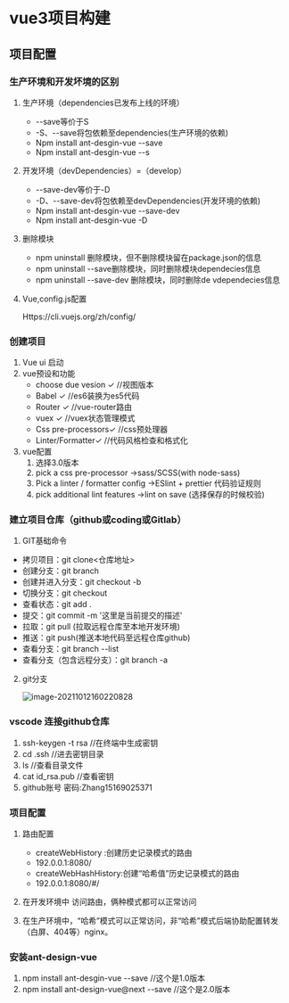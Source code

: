 # vue3项目构建

## 项目配置

### 生产环境和开发坏境的区别

1. 生产环境（dependencies已发布上线的环境）
   - --save等价于S
   - -S、--save将包依赖至dependencies(生产环境的依赖)
   - Npm install ant-desgin-vue --save
   - Npm install ant-desgin-vue --s
2. 开发环境（devDependencies）=（develop）
   - --save-dev等价于-D
   - -D、--save-dev将包依赖至devDependencies(开发环境的依赖)
   - Npm install ant-desgin-vue --save-dev
   - Npm install ant-desgin-vue -D

3. 删除模块
   - npm uninstall <name> 删除模块，但不删除模块留在package.json的信息
   - npm uninstall <name> --save删除模块，同时删除模块dependecies信息
   - npm uninstall <name> --save-dev 删除模块，同时删除de vdependecies信息

4. Vue,config.js配置

   Https://cli.vuejs.org/zh/config/

### 创建项目

1. Vue ui 启动
2. vue预设和功能
   - choose due vesion ✓   //视图版本
   - Babel ✓                         //es6装换为es5代码
   - Router ✓                       //vue-router路由
   - vuex ✓                          //vuex状态管理模式
   - Css pre-processors✓  //css预处理器
   - Linter/Formatter✓      //代码风格检查和格式化 
3. vue配置
   1. 选择3.0版本
   2. pick a css pre-processor ->sass/SCSS(with node-sass)
   3. Pick a linter / formatter config ->ESlint + prettier 代码验证规则
   4. pick additional lint features ->lint on save (选择保存的时候校验) 

### 建立项目仓库（github或coding或Gitlab）

1. GIT基础命令

- 拷贝项目：git clone<仓库地址>
- 创建分支：git branch <name>
- 创建并进入分支：git checkout -b <name>
- 切换分支：git checkout <name>
- 查看状态：git add .
- 提交：git commit -m '这里是当前提交的描述'
- 拉取：git pull (拉取远程仓库至本地开发环境)
- 推送：git push(推送本地代码至远程仓库github)
- 查看分支：git branch --list
- 查看分支（包含远程分支）：git branch -a

2. git分支

   <img src="/Users/zhanghongkuan/Library/Application Support/typora-user-images/image-20211012160220828.png" alt="image-20211012160220828"/>

### vscode 连接github仓库

1. ssh-keygen -t rsa  //在终端中生成密钥
2. cd .ssh                   //进去密钥目录
3. ls                            //查看目录文件
4. cat id_rsa.pub     //查看密钥
5. github账号        密码:Zhang15169025371

### 项目配置

1. 路由配置

   - createWebHistory :创建历史记录模式的路由
   - 192.0.0.1:8080/
   - createWebHashHistory:创建“哈希值”历史记录模式的路由
   - 192.0.0.1:8080/#/

2. 在开发环境中 访问路由，俩种模式都可以正常访问

3. 在生产环境中，“哈希”模式可以正常访问，非“哈希”模式后端协助配置转发（白屏、404等）nginx。

   

###  安装ant-design-vue

1. npm install ant-desgin-vue --save                    //这个是1.0版本
2. npm install ant-design-vue@next --save        //这个是2.0版本